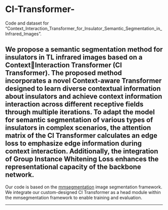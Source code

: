 # CI-Transformer-
Code and dataset for “Context_Interaction_Transformer_for_Insulator_Semantic_Segmentation_in_Infrared_Images”. 

We propose a semantic segmentation method for insulators in TL infrared images based on a ContextInteraction Transformer (CI Transformer). The proposed method incorporates a novel Context-aware Transformer designed to learn diverse contextual information about insulators and achieve context information interaction across different receptive fields through multiple iterations. To adapt the model for semantic segmentation of various types of insulators in complex scenarios, the attention matrix of the CI Transformer calculates an edge loss to emphasize edge information during context interaction. Additionally, the integration of Group Instance Whitening Loss enhances the representational capacity of the backbone network.
---

Our code is based on the [mmsegmentation](https://github.com/open-mmlab/mmsegmentation) image segmentation framework. We integrate our custom-designed CI Transformer as a head module within the mmsegmentation framework to enable training and evaluation.

---

